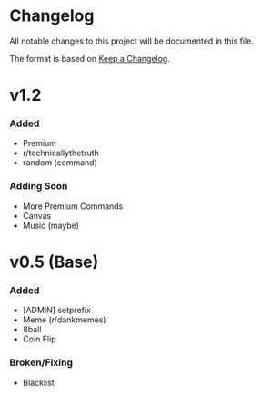 # Changelog
All notable changes to this project will be documented in this file.

The format is based on [Keep a Changelog](https://keepachangelog.com/en/1.0.0/).

# v1.2

### Added
- Premium
- r/technicallythetruth
- random (command)

### Adding Soon
- More Premium Commands
- Canvas
- Music (maybe)

# v0.5 (Base)

### Added
- [ADMIN] setprefix
- Meme (r/dankmemes)
- 8ball
- Coin Flip

### Broken/Fixing
- Blacklist
